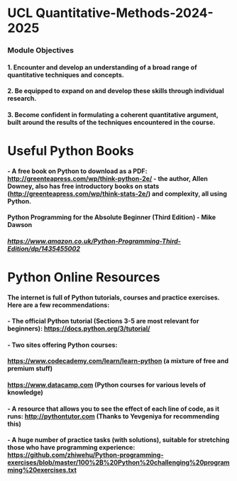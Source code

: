 # UCL Quantitative-Methods-2024-2025 # 

### Module Objectives ##

#### 1. Encounter and develop an understanding of a broad range of quantitative techniques and concepts.

#### 2. Be equipped to expand on and develop these skills through individual research.

#### 3. Become confident in formulating a coherent quantitative argument, built around the results of the techniques encountered in the course.

# Useful Python Books

#### - A free book on Python to download as a PDF: http://greenteapress.com/wp/think-python-2e/ - the author, Allen Downey, also has free introductory books on stats (http://greenteapress.com/wp/think-stats-2e/) and complexity, all using Python.

####  Python Programming for the Absolute Beginner (Third Edition) - Mike Dawson

#####    https://www.amazon.co.uk/Python-Programming-Third-Edition/dp/1435455002

# Python Online Resources

#### The internet is full of Python tutorials, courses and practice exercises. Here are a few recommendations:

#### - The official Python tutorial (Sections 3-5 are most relevant for beginners): https://docs.python.org/3/tutorial/

#### - Two sites offering Python courses:

####    https://www.codecademy.com/learn/learn-python (a mixture of free and premium stuff)

####    https://www.datacamp.com (Python courses for various levels of knowledge)

#### - A resource that allows you to see the effect of each line of code, as it runs: http://pythontutor.com (Thanks to Yevgeniya for recommending this)

#### - A huge number of practice tasks (with solutions), suitable for stretching those who have programming experience: https://github.com/zhiwehu/Python-programming-exercises/blob/master/100%2B%20Python%20challenging%20programming%20exercises.txt

 

